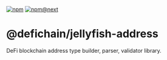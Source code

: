 [![npm](https://img.shields.io/npm/v/@defichain/jellyfish-address)](https://www.npmjs.com/package/@defichain/jellyfish-address/v/latest)
[![npm@next](https://img.shields.io/npm/v/@defichain/jellyfish-address/next)](https://www.npmjs.com/package/@defichain/jellyfish-address/v/next)

# @defichain/jellyfish-address

DeFi blockchain address type builder, parser, validator library.
